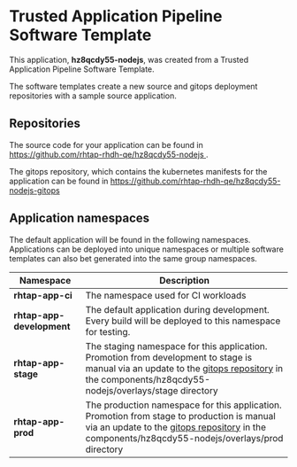 # Trusted Application Pipeline Software Template

This application, **hz8qcdy55-nodejs**, was created from a Trusted Application Pipeline Software Template.

The software templates create a new source and gitops deployment repositories with a sample source application. 

## Repositories

The source code for your application can be found in [https://github.com/rhtap-rhdh-qe/hz8qcdy55-nodejs ](https://github.com/rhtap-rhdh-qe/hz8qcdy55-nodejs ).
 
The gitops repository, which contains the kubernetes manifests for the application can be found in 
[https://github.com/rhtap-rhdh-qe/hz8qcdy55-nodejs-gitops ](https://github.com/rhtap-rhdh-qe/hz8qcdy55-nodejs-gitops ) 

## Application namespaces 

The default application will be found in the following namespaces. Applications can be deployed into unique namespaces or multiple software templates can also bet generated into the same group namespaces.  

|  Namespace   |  Description   |  
| -------- | -------- |
| **rhtap-app-ci** | The namespace used for CI workloads |
| **rhtap-app-development** | The default application during development. Every build will be deployed to this namespace for testing. |
| **rhtap-app-stage** | The staging namespace for this application. Promotion from development to stage is manual via an update to the [gitops repository](https://github.com/rhtap-rhdh-qe/hz8qcdy55-nodejs-gitops ) in the components/hz8qcdy55-nodejs/overlays/stage directory |
| **rhtap-app-prod** | The production namespace for this application. Promotion from stage to production is manual via an update to the [gitops repository](https://github.com/rhtap-rhdh-qe/hz8qcdy55-nodejs-gitops ) in the components/hz8qcdy55-nodejs/overlays/prod directory |